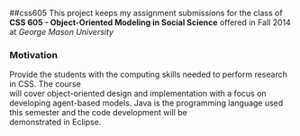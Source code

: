 ##css605
This project keeps my assignment submissions for the class of
**CSS	605 -	Object-Oriented	Modeling	in	Social	Science** offered in Fall 2014
at *George Mason University*

### Motivation
Provide	the	students	with	the	computing	skills	needed	to	perform	research	in	CSS.		The	course	
will	cover	object-oriented	design	and	implementation	with	a	focus	on	developing	agent-based	
models.		Java	is	the	programming	language	used	this	semester	and	the	code	development	will	be	
demonstrated	in	Eclipse.
